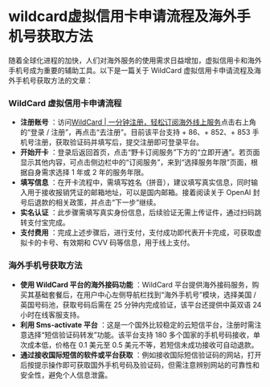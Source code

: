 # wildcard虚拟信用卡申请流程及海外手机号获取方法

随着全球化进程的加快，人们对海外服务的使用需求日益增加，虚拟信用卡和海外手机号成为重要的辅助工具。以下是一篇关于 WildCard 虚拟信用卡申请流程及海外手机号获取方法的文章：

### WildCard 虚拟信用卡申请流程

- **注册账号** ：访问[WildCard | 一分钟注册，轻松订阅海外线上服务](https://bewildcard.com/i/MASK)点击右上角的“登录 / 注册”，再点击“去注册”。目前该平台支持 + 86、+ 852、+ 853 手机号注册，获取验证码并填写后，提交注册即可登录平台。
- **开始开卡** ：登录后返回首页，点击“野卡订阅服务”下方的“立即开通”。若页面显示其他内容，可点击侧边栏中的“订阅服务”，来到“选择服务年限”页面，根据自身需求选择 1 年或 2 年的服务年限。
- **填写信息** ：在开卡流程中，需填写姓名（拼音），建议填写真实信息，同时输入用于接收报销凭证的邮箱地址，可以是国内邮箱。接着阅读关于 OpenAI 封号后退款的相关政策，并点击“下一步”继续。
- **实名认证** ：此步骤需填写真实身份信息，后续验证无需上传证件，通过扫码跳转支付宝完成。
- **支付费用** ：完成上述步骤后，进行支付，支付成功即代表开卡完成，可获取虚拟卡的卡号、有效期和 CVV 码等信息，用于线上支付。

### 海外手机号获取方法

- **使用 WildCard 平台的海外接码功能** ：WildCard 平台提供海外接码服务，购买其基础套餐后，在用户中心左侧导航栏找到“海外手机号”模块，选择美国 / 英国号码池，获取号码后需在 25 分钟内完成验证，该平台还提供中英双语 24 小时在线客服支持。
- **利用 Sms-activate 平台** ：这是一个国外比较稳定的云短信平台，注册时需注意选择“短信验证码转发”功能。该平台支持 180 多个国家的手机号码接收，单次成本低，价格在 0.1 美元至 0.5 美元不等，若短信未成功接收可自动退款。
- **通过接收国际短信的软件或平台获取** ：例如接收国际短信验证码的网站，打开后按提示操作即可获取国外手机号码及验证码，但需注意辨别网站的可靠性和安全性，避免个人信息泄露。
